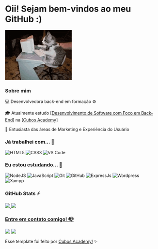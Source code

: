 # Oii! Sejam bem-vindos ao meu GitHub :)

<img src ="/kitten-cat.gif">

### Sobre mim

💻 Desenvolvedora back-end em formação ⚙️

🎓 Atualmente estudo [[Desenvolvimento de Software com Foco em Back-End](https://www.cubos.academy/cursos/desenvolvimento-de-software)] na [[Cubos Academy](https://cubos.academy/)]

🔎 Entusiasta das àreas de Marketing e Experiência do Usuário

### Já trabalhei com... 🔧

<!-- (Aqui você pode adicionar tecnologias que aprendeu no curso, já listamos algumas delas, e outras que já domina)) -->

![HTML5](https://img.shields.io/badge/html5-%23E34F26.svg?style=for-the-badge&logo=html5&logoColor=white)
![CSS3](https://img.shields.io/badge/css3-%231572B6.svg?style=for-the-badge&logo=css3&logoColor=white)
![VS Code](https://img.shields.io/badge/VS%20Code-0078d7.svg?style=for-the-badge&logo=visual-studio-code&logoColor=white)

### Eu estou estudando... 🧩

![NodeJS](https://img.shields.io/badge/node.js-6DA55F?style=for-the-badge&logo=node.js&logoColor=white)
![JavaScript](https://img.shields.io/badge/javascript-%23323330.svg?style=for-the-badge&logo=javascript&logoColor=%23F7DF1E)
![Git](https://img.shields.io/badge/git-%23F05033.svg?style=for-the-badge&logo=git&logoColor=white)
![GitHub](https://img.shields.io/badge/github-%23121011.svg?style=for-the-badge&logo=github&logoColor=white)
![ExpressJs](https://img.shields.io/badge/express-%23323330.svg?style=for-the-badge&logo=express&logoColor=%23F7DF1E)
![Wordpress](https://img.shields.io/badge/wordpress-21759B?style=for-the-badge&logo=wordpress&logoColor=%23F7DF1E)
![Xampp](https://img.shields.io/badge/xampp-EFEEE5?style=for-the-badge&logo=xampp&logoColor=FB7A24)
<!-- (Você pode adicionar novas tecnologias insira ![Nome da Tecnologia](https://img.shields.io/badge/-[Nome da tecnologia]-[Cor do fundo]?style=flat-square&logo=[Nome da tecnologia])) -->


<!-- (Aqui você pode adicionar cursos que você já fez) -->

<!--
Substitua o usuário lbguilherme pelo seu usuário no GitHub.
-->

### GitHub Stats ⚡
<div>
<a href="https://github.com/giovanamarriel">
<img height="180em" src="https://github-readme-stats.vercel.app/api/top-langs/?username=giovanamarriel&layout=compact&langs_count=7&theme=dracula"/>
<img height="180em" src="https://github-readme-stats.vercel.app/api?username=giovanamarriel&show_icons=true&theme=dracula&include_all_commits=true&count_private=true"/>
</div>

### Entre em contato comigo! 📭
<div>
<a href="https://instagram.com/giovanamarriel" target="_blank"><img src="https://img.shields.io/badge/-Instagram-%23E4405F?style=for-the-badge&logo=instagram&logoColor=white" target="_blank"></a>
<a href="https://www.linkedin.com/in/giovana-marriel" target="_blank"><img src="https://img.shields.io/badge/-LinkedIn-%230077B5?style=for-the-badge&logo=linkedin&logoColor=white" target="_blank"></a>   
</div>



Esse template foi feito por <a href="https://cubos.academy/" target="_blank">Cubos Academy!</a> ✨

<!--
**academy-readme-template** is a ✨ _special_ ✨ repository because its `README.md` (this file) appears on your GitHub profile.
-->
